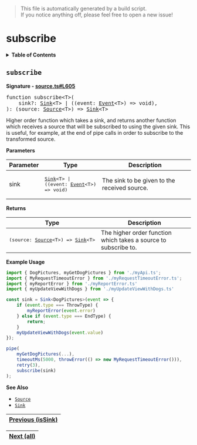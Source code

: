 > This file is automatically generated by a build script.<br>If you notice anything off, please feel free to open a new issue!

# subscribe

<details><summary><b>Table of Contents</b></summary>

1. [<code>subscribe</code>](#subscribe)</details>

## <a name="subscribe"></a><code>subscribe</code>

<b>Signature - [source.ts#L605](..\/..\/packages\/core\/src\/source.ts#L605)</b>

<pre>function subscribe&lt;T&gt;(<br>    sink?: <a href="02-Sink.md#Sink-Interface">Sink</a>&lt;T&gt; | ((event: <a href="../02-api-event/00-Event.md#Event">Event</a>&lt;T&gt;) =&gt; void),<br>): (source: <a href="00-Source.md#Source-Interface">Source</a>&lt;T&gt;) =&gt; <a href="02-Sink.md#Sink-Interface">Sink</a>&lt;T&gt;</pre>

Higher order function which takes a sink, and returns another function which receives a source that will be subscribed to using the given sink. This is useful, for example, at the end of pipe calls in order to subscribe to the transformed source.

<b>Parameters</b>

| Parameter | Type | Description |
| --- | --- | --- |
| sink | <pre>[Sink](02-Sink.md#Sink-Interface)&lt;T&gt; &#124; ((event: [Event](../02-api-event/00-Event.md#Event)&lt;T&gt;) =&gt; void)</pre> | The sink to be given to the received source. |

<b>Returns</b>

| Type | Description |
| --- | --- |
| <pre>(source: [Source](00-Source.md#Source-Interface)&lt;T&gt;) =&gt; [Sink](02-Sink.md#Sink-Interface)&lt;T&gt;</pre> | The higher order function which takes a source to subscribe to. |

<b>Example Usage</b>

```ts
import { DogPictures, myGetDogPictures } from './myApi.ts';
import { MyRequestTimeoutError } from './myRequestTimeoutError.ts';
import { myReportError } from './myReportError.ts'
import { myUpdateViewWithDogs } from './myUpdateViewWithDogs.ts'

const sink = Sink<DogPictures>(event => {
    if (event.type === ThrowType) {
        myReportError(event.error)
    } else if (event.type === EndType) {
        return;
    }
    myUpdateViewWithDogs(event.value)
});

pipe(
    myGetDogPictures(...),
    timeoutMs(5000, throwError(() => new MyRequestTimeoutError())),
    retry(3),
    subscribe(sink)
);
```

<b>See Also</b>

- <code>[Source](00-Source.md#Source)</code>
- <code>[Sink](02-Sink.md#Sink)</code><br>

| [Previous \(isSink\)](03-isSink.md#readme) |
| --- |

<div align="right">

| [Next \(all\)](06-all.md#readme) |
| --- |
</div>
